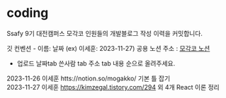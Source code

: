 # coding
Ssafy 9기 대전캠퍼스 모각코 인원들의 개발블로그 작성 이력을 커밋합니다.

깃 컨벤션 - 이름: 날짜 (ex) 이세훈: 2023-11-27)
공용 노션 주소 : [모각코 노션](https://mogakko.notion.site/0c59fa67c530424ebf305ddd4a118e6c?v=5a7d4be95ea34f2cbb5f8d9759947873&pvs=4)


* 업로드 날짜tab 쓴사람 tab 주소 tab 내용 순으로 올려주세요.

2023-11-26  이세훈  htts://notion.so/mogakko/  기본 틀 잡기
<br>
2023-11-27  이세훈  https://kimzegal.tistory.com/294 외 4개  React 이론 정리
